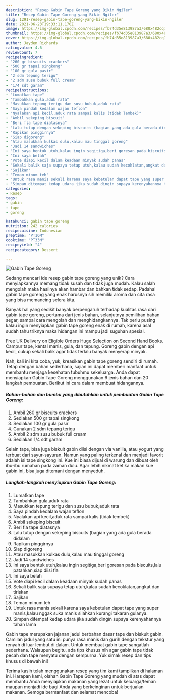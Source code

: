 ```yaml
---
description: "Resep Gabin Tape Goreng yang Bikin Ngiler"
title: "Resep Gabin Tape Goreng yang Bikin Ngiler"
slug: 1291-resep-gabin-tape-goreng-yang-bikin-ngiler
date: 2021-06-23T19:33:11.170Z
image: https://img-global.cpcdn.com/recipes/fb74d35e813987a3/680x482cq70/gabin-tape-goreng-foto-resep-utama.jpg
thumbnail: https://img-global.cpcdn.com/recipes/fb74d35e813987a3/680x482cq70/gabin-tape-goreng-foto-resep-utama.jpg
cover: https://img-global.cpcdn.com/recipes/fb74d35e813987a3/680x482cq70/gabin-tape-goreng-foto-resep-utama.jpg
author: Jayden Richards
ratingvalue: 4.6
reviewcount: 7
recipeingredient:
- "260 gr biscuits crackers"
- "500 gr tapai singkong"
- "100 gr gula pasir"
- "2 sdm tepung terigu"
- "2 sdm susu bubuk full cream"
- "1/4 sdt garam"
recipeinstructions:
- "Lumatkan tape"
- "Tambahkan gula,aduk rata"
- "Masukkan tepung terigu dan susu bubuk,aduk rata"
- "Saya pindah kedalam wajan teflon"
- "Nyalakan api kecil,aduk rata sampai kalis (tidak lembek)"
- "Ambil sekeping biscuit"
- "Beri fla tape diatasnya"
- "Lalu tutup dengan sekeping biscuits (bagian yang ada gula berada didalam"
- "Rapikan pinggirnya"
- "Siap digoreng"
- "Atau masukkan kulkas dulu,kalau mau tinggal goreng"
- "Jadi 14 sandwiches"
- "Ini saya bentuk utuh,kalau ingin segitiga,beri goresan pada biscuits,lalu patahkan,siap diisi fla"
- "Ini saya belah"
- "Vote diapi kecil dalam keadaan minyak sudah panas"
- "Sekali balik saja supaya tetap utuh,kalau sudah kecoklatan,angkat dan tiriskan"
- "Sajikan"
- "Teman minum teh"
- "Untuk rasa manis sekali karena saya kebetulan dapat tape yang super manis,kalau nggak suka manis silahkan kurangi takaran gulanya."
- "Simpan ditempat kedap udara jika sudah dingin supaya kerenyahannya tahan lama"
categories:
- Resep
tags:
- gabin
- tape
- goreng

katakunci: gabin tape goreng 
nutrition: 242 calories
recipecuisine: Indonesian
preptime: "PT16M"
cooktime: "PT33M"
recipeyield: "4"
recipecategory: Dessert

---
```



![Gabin Tape Goreng](https://img-global.cpcdn.com/recipes/fb74d35e813987a3/680x482cq70/gabin-tape-goreng-foto-resep-utama.jpg)

Sedang mencari ide resep gabin tape goreng yang unik? Cara menyiapkannya memang tidak susah dan tidak juga mudah. Kalau salah mengolah maka hasilnya akan hambar dan bahkan tidak sedap. Padahal gabin tape goreng yang enak harusnya sih memiliki aroma dan cita rasa yang bisa memancing selera kita.

Banyak hal yang sedikit banyak berpengaruh terhadap kualitas rasa dari gabin tape goreng, pertama dari jenis bahan, selanjutnya pemilihan bahan segar, sampai cara mengolah dan menghidangkannya. Tak perlu pusing kalau ingin menyiapkan gabin tape goreng enak di rumah, karena asal sudah tahu triknya maka hidangan ini mampu jadi suguhan spesial.

Free UK Delivery on Eligible Orders Huge Selection on Second Hand Books. Campur tape, kental manis, gula, dan tepung. Goreng gabin dengan api kecil, cukup sekali balik agar tidak terlalu banyak menyerap minyak.


Nah, kali ini kita coba, yuk, kreasikan gabin tape goreng sendiri di rumah. Tetap dengan bahan sederhana, sajian ini dapat memberi manfaat untuk membantu menjaga kesehatan tubuhmu sekeluarga. Anda dapat menyiapkan Gabin Tape Goreng menggunakan 6 jenis bahan dan 20 langkah pembuatan. Berikut ini cara dalam membuat hidangannya.

<!--inarticleads1-->

##### Bahan-bahan dan bumbu yang dibutuhkan untuk pembuatan Gabin Tape Goreng:

1. Ambil 260 gr biscuits crackers
1. Sediakan 500 gr tapai singkong
1. Sediakan 100 gr gula pasir
1. Gunakan 2 sdm tepung terigu
1. Ambil 2 sdm susu bubuk full cream
1. Sediakan 1/4 sdt garam


Selain tape, bisa juga biskuit gabin diisi dengan vla vanilla, atau yogurt yang terbuat dari sayur-sayuran. Namun yang paling terkenal dan menjadi favorit adalah isi tape singkong ini. Kue ini biasa dijual di warung dan dibuat oleh ibu-ibu rumahan pada zaman dulu. Agar lebih nikmat ketika makan kue gabin ini, bisa juga ditemani dengan menyeduh. 

<!--inarticleads2-->

##### Langkah-langkah menyiapkan Gabin Tape Goreng:

1. Lumatkan tape
1. Tambahkan gula,aduk rata
1. Masukkan tepung terigu dan susu bubuk,aduk rata
1. Saya pindah kedalam wajan teflon
1. Nyalakan api kecil,aduk rata sampai kalis (tidak lembek)
1. Ambil sekeping biscuit
1. Beri fla tape diatasnya
1. Lalu tutup dengan sekeping biscuits (bagian yang ada gula berada didalam
1. Rapikan pinggirnya
1. Siap digoreng
1. Atau masukkan kulkas dulu,kalau mau tinggal goreng
1. Jadi 14 sandwiches
1. Ini saya bentuk utuh,kalau ingin segitiga,beri goresan pada biscuits,lalu patahkan,siap diisi fla
1. Ini saya belah
1. Vote diapi kecil dalam keadaan minyak sudah panas
1. Sekali balik saja supaya tetap utuh,kalau sudah kecoklatan,angkat dan tiriskan
1. Sajikan
1. Teman minum teh
1. Untuk rasa manis sekali karena saya kebetulan dapat tape yang super manis,kalau nggak suka manis silahkan kurangi takaran gulanya.
1. Simpan ditempat kedap udara jika sudah dingin supaya kerenyahannya tahan lama


Gabin tape merupakan jajanan jadul berbahan dasar tape dan biskuit gabin. Camilan jadul yang satu ini punya rasa manis dan gurih dengan tekstur yang renyah di luar lembut di dalam. Untuk membuat gabin tape sangatlah sederhana. Walaupun begitu, ada tips khusus nih agar gabin tape tidak pecah dan tape menyatu dengan sempurna. Yuk simak resep dan tips khusus di bawah ini! 

Terima kasih telah menggunakan resep yang tim kami tampilkan di halaman ini. Harapan kami, olahan Gabin Tape Goreng yang mudah di atas dapat membantu Anda menyiapkan makanan yang lezat untuk keluarga/teman maupun menjadi ide bagi Anda yang berkeinginan untuk berjualan makanan. Semoga bermanfaat dan selamat mencoba!
